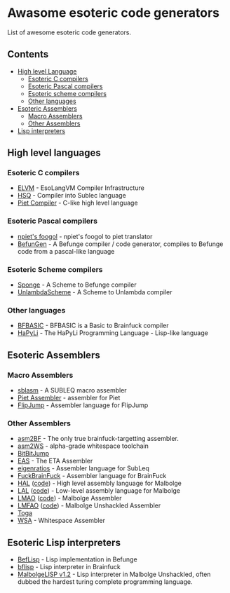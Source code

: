 # Awasome esoteric code generators
List of awesome esoteric code generators.

## Contents
* [High level Language](high-level-languages)
  * [Esoteric C compilers](#esoteric-c-compilers)
  * [Esoteric Pascal compilers](#esoteric-pascal-compilers)
  * [Esoteric scheme compilers](#esoteric-scheme-compilers)
  * [Other languages](#other-languages)
* [Esoteric Assemblers](#esoteric-assemblers)
  * [Macro Assemblers](macro-assemblers) 
  * [Other Assemblers](other-assemblers) 
* [Lisp interpreters](lisp-interpreters) 

## High level languages

### Esoteric C compilers
* [ELVM](https://github.com/shinh/elvm/) - EsoLangVM Compiler Infrastructure
* [HSQ](http://mazonka.com/subleq/hsq.html) - Compiler into Sublec language
* [Piet Compiler](https://www.toothycat.net/wiki/wiki.pl?MoonShadow/Piet) - C-like high level language

### Esoteric Pascal compilers
 * [npiet's foogol](http://www.bertnase.de/npiet/npiet-foogol.html) - npiet's foogol to piet translator
 * [BefunGen](https://www.mikescher.de/programs/view/BefunUtils) - A Befunge compiler / code generator, compiles to Befunge code from a pascal-like language

### Esoteric Scheme compilers
* [Sponge](http://cubonegro.orgfree.com/sponge/sponge.html) - A Scheme to Befunge compiler
* [UnlambdaScheme](https://github.com/schani/unlambdascheme) - A Scheme to Unlambda compiler

### Other languages
* [BFBASIC](https://esolangs.org/wiki/BFBASIC) - BFBASIC is a Basic to Brainfuck compiler
* [HaPyLi](https://github.com/wspace/cybis-hapyli) - The HaPyLi Programming Language - Lisp-like language

## Esoteric Assemblers

### Macro Assemblers
* [sblasm](https://github.com/lawrencewoodman/sblasm) - A SUBLEQ macro assembler
* [Piet Assembler](https://www.toothycat.net/wiki/wiki.pl?MoonShadow/Piet) - assembler for Piet
* [FlipJump](https://github.com/tomhea/flip-jump) - Assembler language for FlipJump

### Other Assemblers
* [asm2BF](https://github.com/kspalaiologos/asmbf) - The only true brainfuck-targetting assembler.
* [asm2WS](https://github.com/kspalaiologos/asm2ws) - alpha-grade whitespace toolchain
* [BitBitJump](https://github.com/esovm/BitBitJump)
* [EAS](http://www.miketaylor.org.uk/tech/eta/doc/easman.html) - The ETA Assembler
* [eigenratios](http://eigenratios.blogspot.com/2006/09/mark-ii-oisc-self-interpreter.html) - Assembler language for SubLeq
* [FuckBrainFuck](https://github.com/esovm/FuckBrainFuck) - Assembler language for BrainFuck
* [HAL](https://www.trs.cm.is.nagoya-u.ac.jp/projects/Malbolge/hal/hal-def.html.en) ([code](https://git.trs.css.i.nagoya-u.ac.jp/malbolge/ternary)) - High level assembly language for Malbolge
* [LAL](https://www.trs.cm.is.nagoya-u.ac.jp/projects/Malbolge/lal/lal-def.html.en) ([code](https://git.trs.css.i.nagoya-u.ac.jp/malbolge/lowass)) - Low-level assembly language for Malbolge
* [LMAO](https://lutter.cc/malbolge/assembler.html) ([code](https://github.com/esoteric-programmer/LMAO)) - Malbolge Assembler
* [LMFAO](https://lutter.cc/unshackled/assembler.html) ([code](https://github.com/esoteric-programmer/LMFAO)) - Malbolge Unshackled Assembler
* [Toga](https://github.com/esovm/toga)
* [WSA](https://github.com/helvm/wsa) - Whitespace Assembler

## Esoteric Lisp interpreters
* [BefLisp](https://github.com/shinh/beflisp) - Lisp implementation in Befunge
* [bflisp](https://github.com/shinh/bflisp) - Lisp interpreter in Brainfuck
* [MalbolgeLISP v1.2](https://github.com/kspalaiologos/malbolge-lisp) - Lisp interpreter in Malbolge Unshackled, often dubbed the hardest turing complete programming language.



